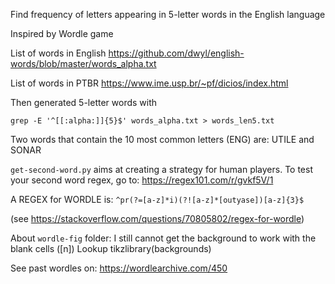 Find frequency of letters appearing in 5-letter words in the English language

Inspired by Wordle game

List of words in English
https://github.com/dwyl/english-words/blob/master/words_alpha.txt

List of words in PTBR
https://www.ime.usp.br/~pf/dicios/index.html

Then generated 5-letter words with

`grep -E '^[[:alpha:]]{5}$' words_alpha.txt > words_len5.txt`

Two words that contain the 10 most common letters (ENG) are:
UTILE and SONAR

`get-second-word.py` aims at creating a strategy for human players.
To test your second word regex, go to:
https://regex101.com/r/gvkf5V/1

A REGEX for WORDLE is:
```^pr(?=[a-z]*i)(?![a-z]*[outyase])[a-z]{3}$```

(see https://stackoverflow.com/questions/70805802/regex-for-wordle)

About `wordle-fig` folder:
I still cannot get the background to work with the blank cells ([n])
Lookup tikzlibrary(backgrounds)

See past wordles on:
https://wordlearchive.com/450
